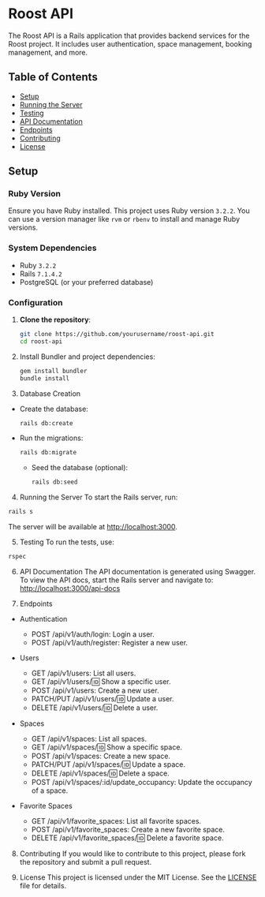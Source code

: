 # Roost API

The Roost API is a Rails application that provides backend services for the Roost project. It includes user authentication, space management, booking management, and more.

## Table of Contents

- [Setup](#setup)
- [Running the Server](#running-the-server)
- [Testing](#testing)
- [API Documentation](#api-documentation)
- [Endpoints](#endpoints)
- [Contributing](#contributing)
- [License](#license)

## Setup

### Ruby Version

Ensure you have Ruby installed. This project uses Ruby version `3.2.2`. You can use a version manager like `rvm` or `rbenv` to install and manage Ruby versions.

### System Dependencies

- Ruby `3.2.2`
- Rails `7.1.4.2`
- PostgreSQL (or your preferred database)

### Configuration

1. **Clone the repository**:
   ```sh
   git clone https://github.com/yourusername/roost-api.git
   cd roost-api
   ```
2. Install Bundler and project dependencies:

   ```sh
   gem install bundler
   bundle install
   ```

3. Database Creation

- Create the database:
  ```sh
  rails db:create
  ```
- Run the migrations:

  ```sh
  rails db:migrate
  ```

  - Seed the database (optional):
    ```sh
    rails db:seed
    ```

4. Running the Server
   To start the Rails server, run:

```sh
rails s
```

The server will be available at [http://localhost:3000](http://localhost:3000).

5. Testing
   To run the tests, use:

```sh
rspec
```

6. API Documentation
   The API documentation is generated using Swagger. To view the API docs, start the Rails server and navigate to:
   [http://localhost:3000/api-docs](http://localhost:3000/api-docs)

7. Endpoints

- Authentication
  - POST /api/v1/auth/login: Login a user.
  - POST /api/v1/auth/register: Register a new user.
- Users

  - GET /api/v1/users: List all users.
  - GET /api/v1/users/:id: Show a specific user.
  - POST /api/v1/users: Create a new user.
  - PATCH/PUT /api/v1/users/:id: Update a user.
  - DELETE /api/v1/users/:id: Delete a user.

- Spaces

  - GET /api/v1/spaces: List all spaces.
  - GET /api/v1/spaces/:id: Show a specific space.
  - POST /api/v1/spaces: Create a new space.
  - PATCH/PUT /api/v1/spaces/:id: Update a space.
  - DELETE /api/v1/spaces/:id: Delete a space.
  - POST /api/v1/spaces/:id/update_occupancy: Update the occupancy of a space.

- Favorite Spaces

  - GET /api/v1/favorite_spaces: List all favorite spaces.
  - POST /api/v1/favorite_spaces: Create a new favorite space.
  - DELETE /api/v1/favorite_spaces/:id: Delete a favorite space.

8. Contributing
   If you would like to contribute to this project, please fork the repository and submit a pull request.

9. License
   This project is licensed under the MIT License. See the [LICENSE](LICENSE) file for details.
